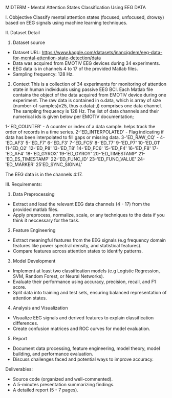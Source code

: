 MIDTERM - Mental Attention States Classification Using EEG DATA

I. Obbjective
Classify mental attention states (focused, unfocused, drowsy) based on EEG signals using machine learning techniques.

II. Dataset Detail
1. Dataset source
- Dataset URL: https://www.kaggle.com/datasets/inancigdem/eeg-data-for-mental-attention-state-detection/data
- Data was acquired from EMOTIV EEG devices during 34 experiments.
- EEG data is in channels 4 to 17 of the provided Matlab files.
- Sampling frequency: 128 Hz.

2. Context
This is a collection of 34 experiments for monitoring of attention state in human individuals using passive EEG BCI.
Each Matlab file contains the object of the data acquired from EMOTIV device during one experiment. The raw data is contained in o.data, which is array of size {number-of-samples}x25, thus o.data(:,i) comprises one data channel. The sampling frequency is 128 Hz. The list of data channels and their numerical ids is given below per EMOTIV documentation;

1-'ED_COUNTER' - A counter or index of a data sample. helps track the order of records in a time series.
2-'ED_INTERPOLATED' - Flag indicating if data has been interpolated to fill gaps or missing data.
3-'ED_RAW_CQ' - 
4-'ED_AF3'
5-'ED_F7'
6-'ED_F3'
7-'ED_FC5'
8-'ED_T7'
9-'ED_P7'
10-'ED_O1'
11-'ED_O2'
12-'ED_P8'
13-'ED_T8'
14-'ED_FC6'
15-'ED_F4'
16-'ED_F8'
17-'ED_AF4'
18-'ED_GYROX'
19-'ED_GYROY'
20-'ED_TIMESTAMP'
21-'ED_ES_TIMESTAMP'
22-'ED_FUNC_ID'
23-'ED_FUNC_VALUE'
24-'ED_MARKER'
25'ED_SYNC_SIGNAL'

The EEG data is in the channels 4:17.

III. Requirements:
1. Data Preprocessing
- Extract and load the relevant EEG data channels (4 - 17) from the provided matlab files.
- Apply preprocess, normalize, scale, or any techniques to the data if you think it neccessary for the task.

2. Feature Engineering
- Extract meaningful features from the EEG signals (e.g frequency domain features like power spectral density, and statistical features).
- Compare features across attention states to identify patterns.

3. Model Development
- Implement at least two classification models (e.g Logistic Regression, SVM, Random Forest, or Neural Networks).
- Evaluate their performance using accuracy, precision, recall, and F1 score.
- Split data into training and test sets, ensuring balanced representation of attention states.

4. Analysis and Visualization
- Visualize EEG signals and derived features to explain classification differences.
- Create confusion matrices and ROC curves for model evaluation.

5. Report
- Document data processing, feature engineering, model theory, model building, and performance evaluation.
- Discuss challenges faced and potential ways to improve accuracy.

Deliverables:
- Source code (organized and well-commented).
- A 5-minutes presentation summarizing findings.
- A detailed report (5 - 7 pages).
